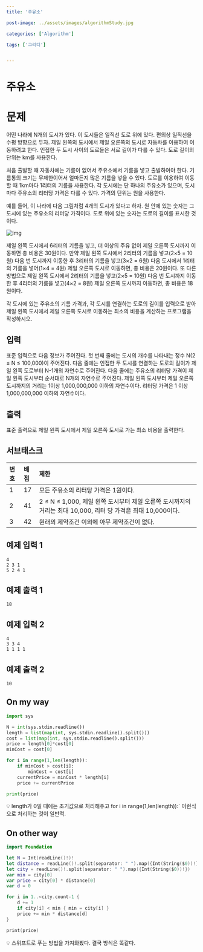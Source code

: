 ```yaml
---
title: '주유소'

post-image: ../assets/images/algorithmStudy.jpg

categories: ['Algorithm']

tags: ['그리디']


---
```


# 주유소

# 문제

어떤 나라에 N개의 도시가 있다. 이 도시들은 일직선 도로 위에 있다. 편의상 일직선을 수평 방향으로 두자. 제일 왼쪽의 도시에서 제일 오른쪽의 도시로 자동차를 이용하여 이동하려고 한다. 인접한 두 도시 사이의 도로들은 서로 길이가 다를 수 있다. 도로 길이의 단위는 km를 사용한다.

처음 출발할 때 자동차에는 기름이 없어서 주유소에서 기름을 넣고 출발하여야 한다. 기름통의 크기는 무제한이어서 얼마든지 많은 기름을 넣을 수 있다. 도로를 이용하여 이동할 때 1km마다 1리터의 기름을 사용한다. 각 도시에는 단 하나의 주유소가 있으며, 도시 마다 주유소의 리터당 가격은 다를 수 있다. 가격의 단위는 원을 사용한다.

예를 들어, 이 나라에 다음 그림처럼 4개의 도시가 있다고 하자. 원 안에 있는 숫자는 그 도시에 있는 주유소의 리터당 가격이다. 도로 위에 있는 숫자는 도로의 길이를 표시한 것이다. 

![img](https://onlinejudgeimages.s3-ap-northeast-1.amazonaws.com/problem/13305/1.png)

제일 왼쪽 도시에서 6리터의 기름을 넣고, 더 이상의 주유 없이 제일 오른쪽 도시까지 이동하면 총 비용은 30원이다. 만약 제일 왼쪽 도시에서 2리터의 기름을 넣고(2×5 = 10원) 다음 번 도시까지 이동한 후 3리터의 기름을 넣고(3×2 = 6원) 다음 도시에서 1리터의 기름을 넣어(1×4 = 4원) 제일 오른쪽 도시로 이동하면, 총 비용은 20원이다. 또 다른 방법으로 제일 왼쪽 도시에서 2리터의 기름을 넣고(2×5 = 10원) 다음 번 도시까지 이동한 후 4리터의 기름을 넣고(4×2 = 8원) 제일 오른쪽 도시까지 이동하면, 총 비용은 18원이다.

각 도시에 있는 주유소의 기름 가격과, 각 도시를 연결하는 도로의 길이를 입력으로 받아 제일 왼쪽 도시에서 제일 오른쪽 도시로 이동하는 최소의 비용을 계산하는 프로그램을 작성하시오.

## 입력

표준 입력으로 다음 정보가 주어진다. 첫 번째 줄에는 도시의 개수를 나타내는 정수 N(2 ≤ N ≤ 100,000)이 주어진다. 다음 줄에는 인접한 두 도시를 연결하는 도로의 길이가 제일 왼쪽 도로부터 N-1개의 자연수로 주어진다. 다음 줄에는 주유소의 리터당 가격이 제일 왼쪽 도시부터 순서대로 N개의 자연수로 주어진다. 제일 왼쪽 도시부터 제일 오른쪽 도시까지의 거리는 1이상 1,000,000,000 이하의 자연수이다. 리터당 가격은 1 이상 1,000,000,000 이하의 자연수이다. 

## 출력

표준 출력으로 제일 왼쪽 도시에서 제일 오른쪽 도시로 가는 최소 비용을 출력한다. 

## 서브태스크

| 번호 | 배점 | 제한                                                         |
| :--- | :--- | :----------------------------------------------------------- |
| 1    | 17   | 모든 주유소의 리터당 가격은 1원이다.                         |
| 2    | 41   | 2 ≤ N ≤ 1,000, 제일 왼쪽 도시부터 제일 오른쪽 도시까지의 거리는 최대 10,000, 리터 당 가격은 최대 10,000이다. |
| 3    | 42   | 원래의 제약조건 이외에 아무 제약조건이 없다.                 |

## 예제 입력 1

```
4
2 3 1
5 2 4 1
```

## 예제 출력 1

```
18
```

## 예제 입력 2

```
4
3 3 4
1 1 1 1
```

## 예제 출력 2

```
10
```

## On my way

```python
import sys

N = int(sys.stdin.readline())
length = list(map(int, sys.stdin.readline().split()))
cost = list(map(int, sys.stdin.readline().split()))
price = length[0]*cost[0]
minCost = cost[0]

for i in range(1,len(length)):
    if minCost > cost[i]:
        minCost = cost[i]
    currentPrice = minCost * length[i]
    price += currentPrice

print(price)
```

💡 length가 0일 때에는 초기값으로 처리해주고 for i in range(1,len(length)):` 이런식으로 처리하는 것이 일반적.

## On other way

```Swift
import Foundation

let N = Int(readLine()!)!
let distance = readLine()!.split(separator: " ").map({Int(String($0))!})
let city = readLine()!.split(separator: " ").map({Int(String($0))!})
var min = city[0]
var price = city[0] * distance[0]
var d = 0

for i in 1..<city.count-1 {
    d += 1
    if city[i] < min { min = city[i] }
    price += min * distance[d]
}

print(price)
```

 💡 스위프트로 푸는 방법을 가져와봤다. 결국 방식은 똑같다.